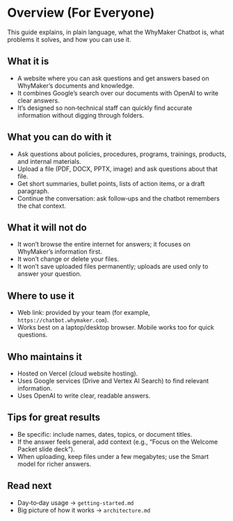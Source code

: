 # Overview (For Everyone)

This guide explains, in plain language, what the WhyMaker Chatbot is, what problems it solves, and how you can use it.

## What it is
- A website where you can ask questions and get answers based on WhyMaker’s documents and knowledge.
- It combines Google’s search over our documents with OpenAI to write clear answers.
- It’s designed so non‑technical staff can quickly find accurate information without digging through folders.

## What you can do with it
- Ask questions about policies, procedures, programs, trainings, products, and internal materials.
- Upload a file (PDF, DOCX, PPTX, image) and ask questions about that file.
- Get short summaries, bullet points, lists of action items, or a draft paragraph.
- Continue the conversation: ask follow‑ups and the chatbot remembers the chat context.

## What it will not do
- It won’t browse the entire internet for answers; it focuses on WhyMaker’s information first.
- It won’t change or delete your files.
- It won’t save uploaded files permanently; uploads are used only to answer your question.

## Where to use it
- Web link: provided by your team (for example, `https://chatbot.whymaker.com`).
- Works best on a laptop/desktop browser. Mobile works too for quick questions.

## Who maintains it
- Hosted on Vercel (cloud website hosting).
- Uses Google services (Drive and Vertex AI Search) to find relevant information.
- Uses OpenAI to write clear, readable answers.

## Tips for great results
- Be specific: include names, dates, topics, or document titles.
- If the answer feels general, add context (e.g., “Focus on the Welcome Packet slide deck”).
- When uploading, keep files under a few megabytes; use the Smart model for richer answers.

## Read next
- Day‑to‑day usage → `getting-started.md`
- Big picture of how it works → `architecture.md`
